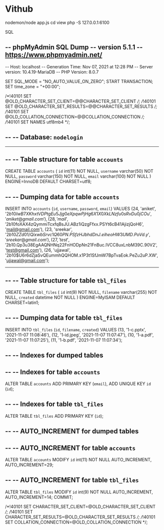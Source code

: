 # Vithub

nodemon/node app.js
cd view
php -S 127.0.0.1:6100 




SQL


-- phpMyAdmin SQL Dump
-- version 5.1.1
-- https://www.phpmyadmin.net/
--
-- Host: localhost
-- Generation Time: Nov 07, 2021 at 12:28 PM
-- Server version: 10.4.19-MariaDB
-- PHP Version: 8.0.7

SET SQL_MODE = "NO_AUTO_VALUE_ON_ZERO";
START TRANSACTION;
SET time_zone = "+00:00";


/*!40101 SET @OLD_CHARACTER_SET_CLIENT=@@CHARACTER_SET_CLIENT */;
/*!40101 SET @OLD_CHARACTER_SET_RESULTS=@@CHARACTER_SET_RESULTS */;
/*!40101 SET @OLD_COLLATION_CONNECTION=@@COLLATION_CONNECTION */;
/*!40101 SET NAMES utf8mb4 */;

--
-- Database: `nodelogin`
--

-- --------------------------------------------------------

--
-- Table structure for table `accounts`
--

CREATE TABLE `accounts` (
  `id` int(11) NOT NULL,
  `username` varchar(50) NOT NULL,
  `password` varchar(150) NOT NULL,
  `email` varchar(100) NOT NULL
) ENGINE=InnoDB DEFAULT CHARSET=utf8;

--
-- Dumping data for table `accounts`
--

INSERT INTO `accounts` (`id`, `username`, `password`, `email`) VALUES
(24, 'aniket', '$2b$10$IwB7XKhxtVDPtgEu5Jjg0eXpqwPjHg6X1X0XkLNzfu0sRvDu0jCOu', 'aniket@gmail.com'),
(28, 'mail', '$2b$10$foXAX4zQymmiTcxfqBsJU.ABz1iQzgFfxx.PSYt6cB41AjizjQoH6', 'mail@gmail.com'),
(23, 'sreekar', '$2b$10$ZZd01/QixwbSrvc1Q60PN.PSfzHJbhdDnJ.eiheoHW3UMD.PoVd.y', 'sreekar@gmail.com'),
(27, 'test', '$2b$10$.Qp3u38EgAAQNHNq22FnHODpNn21FnBuc.IVCC8uxLnbM39C.90V2', 'test@gmail.com'),
(26, 'ujjawal', '$2b$10$U6r6dZjaSvQEummhQQHOM.x1P3t1SfJmW7BpTvaEok.PeZu2uP.XW', 'ujjawal@gmail.com');

-- --------------------------------------------------------

--
-- Table structure for table `tbl_files`
--

CREATE TABLE `tbl_files` (
  `id` int(9) NOT NULL,
  `filename` varchar(255) NOT NULL,
  `created` datetime NOT NULL
) ENGINE=MyISAM DEFAULT CHARSET=latin1;

--
-- Dumping data for table `tbl_files`
--

INSERT INTO `tbl_files` (`id`, `filename`, `created`) VALUES
(13, '1-c.pptx', '2021-11-07 11:08:46'),
(12, '1-id.jpeg', '2021-11-07 11:07:47'),
(10, '1-a.pdf', '2021-11-07 11:07:25'),
(11, '1-b.pdf', '2021-11-07 11:07:34');

--
-- Indexes for dumped tables
--

--
-- Indexes for table `accounts`
--
ALTER TABLE `accounts`
  ADD PRIMARY KEY (`email`),
  ADD UNIQUE KEY `id` (`id`);

--
-- Indexes for table `tbl_files`
--
ALTER TABLE `tbl_files`
  ADD PRIMARY KEY (`id`);

--
-- AUTO_INCREMENT for dumped tables
--

--
-- AUTO_INCREMENT for table `accounts`
--
ALTER TABLE `accounts`
  MODIFY `id` int(11) NOT NULL AUTO_INCREMENT, AUTO_INCREMENT=29;

--
-- AUTO_INCREMENT for table `tbl_files`
--
ALTER TABLE `tbl_files`
  MODIFY `id` int(9) NOT NULL AUTO_INCREMENT, AUTO_INCREMENT=14;
COMMIT;

/*!40101 SET CHARACTER_SET_CLIENT=@OLD_CHARACTER_SET_CLIENT */;
/*!40101 SET CHARACTER_SET_RESULTS=@OLD_CHARACTER_SET_RESULTS */;
/*!40101 SET COLLATION_CONNECTION=@OLD_COLLATION_CONNECTION */;
